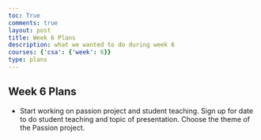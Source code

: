 ```yaml
---
toc: True
comments: true
layout: post
title: Week 6 Plans
description: what we wanted to do during week 6
courses: {'csa': {'week': 6}}
type: plans
---
```


## Week 6 Plans
- Start working on passion project and student teaching. Sign up for date to do student teaching and topic of presentation. Choose the theme of the Passion project.  